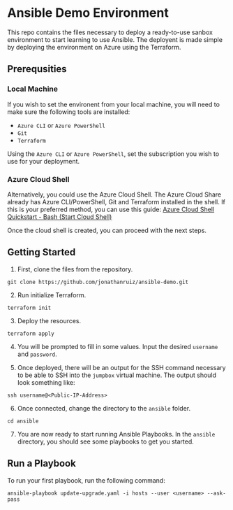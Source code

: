 # Ansible Demo Environment

This repo contains the files necessary to deploy a ready-to-use sanbox environment to start learning to use Ansible. The deployent is made simple by deploying the environment on Azure using the Terraform.

## Prerequsities

### Local Machine

If you wish to set the environent from your local machine, you will need to make sure the following tools are installed:

- `Azure CLI` or `Azure PowerShell`
- `Git`
- `Terraform`

Using the `Azure CLI` or `Azure PowerShell`, set the subscription you wish to use for your deployment.

### Azure Cloud Shell

Alternatively, you could use the Azure Cloud Shell. The Azure Cloud Share already has Azure CLI/PowerShell, Git and Terraform installed in the shell. If this is your preferred method, you can use this guide: [Azure Cloud Shell Quickstart - Bash (Start Cloud Shell)](https://learn.microsoft.com/en-us/azure/cloud-shell/quickstart#start-cloud-shell)

Once the cloud shell is created, you can proceed with the next steps.

## Getting Started

1. First, clone the files from the repository.

```
git clone https://github.com/jonathanruiz/ansible-demo.git
```

2. Run initialize Terraform.

```
terraform init
```

3. Deploy the resources.

```
terraform apply
```

4. You will be prompted to fill in some values. Input the desired `username` and `password`.

5. Once deployed, there will be an output for the SSH command necessary to be able to SSH into the `jumpbox` virtual machine. The output should look something like:

```
ssh username@<Public-IP-Address>
```

6. Once connected, change the directory to the `ansible` folder.

```
cd ansible
```

7. You are now ready to start running Ansible Playbooks. In the `ansible` directory, you should see some playbooks to get you started.

## Run a Playbook

To run your first playbook, run the following command:

```
ansible-playbook update-upgrade.yaml -i hosts --user <username> --ask-pass
```
